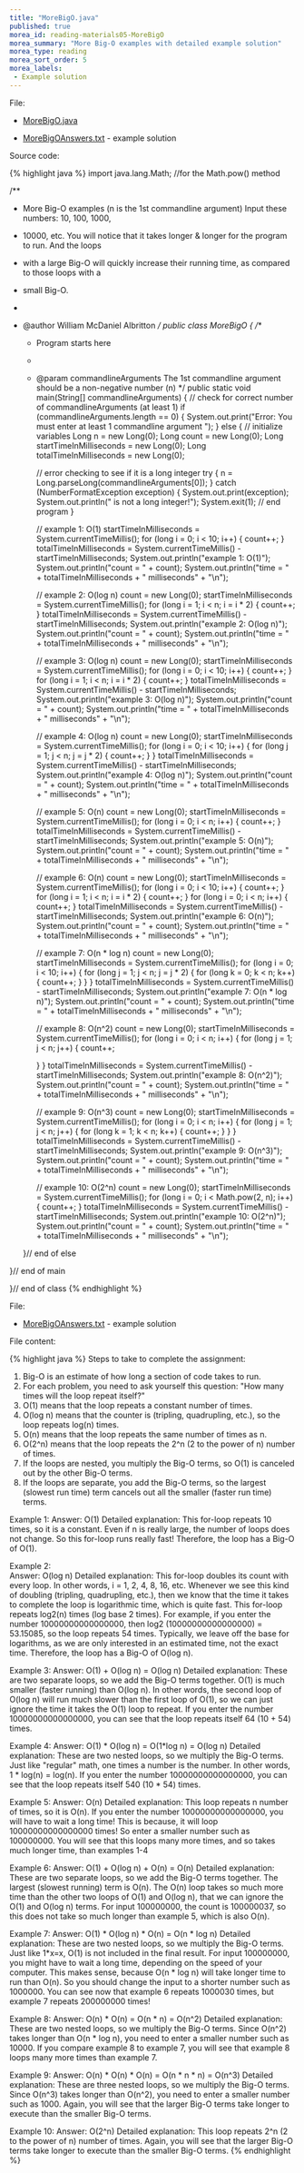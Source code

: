 ```yaml
---
title: "MoreBigO.java"
published: true
morea_id: reading-materials05-MoreBigO
morea_summary: "More Big-O examples with detailed example solution"
morea_type: reading
morea_sort_order: 5
morea_labels:
 - Example solution
---
```


File:
  
  * [MoreBigO.java](../examples/MoreBigO.java)
  
  * [MoreBigOAnswers.txt](../examples/MoreBigOAnswers.txt) - example solution

Source code:

{% highlight java %}
import java.lang.Math; //for the Math.pow() method

/**
 * More Big-O examples (n is the 1st commandline argument) Input these numbers: 10, 100, 1000,
 * 10000, etc. You will notice that it takes longer & longer for the program to run. And the loops
 * with a large Big-O will quickly increase their running time, as compared to those loops with a
 * small Big-O.
 * 
 * @author William McDaniel Albritton
 */
public class MoreBigO {
  /**
   * Program starts here
   * 
   * @param commandlineArguments The 1st commandline argument should be a non-negative number (n)
   */
  public static void main(String[] commandlineArguments) {
    // check for correct number of commandlineArguments (at least 1)
    if (commandlineArguments.length == 0) {
      System.out.print("Error: You must enter at least 1 commandline argument ");
    }
    else {
      // initialize variables
      Long n = new Long(0);
      Long count = new Long(0);
      Long startTimeInMilliseconds = new Long(0);
      Long totalTimeInMilliseconds = new Long(0);

      // error checking to see if it is a long integer
      try {
        n = Long.parseLong(commandlineArguments[0]);
      }
      catch (NumberFormatException exception) {
        System.out.print(exception);
        System.out.println(" is not a long integer!");
        System.exit(1); // end program
      }

      // example 1: O(1)
      startTimeInMilliseconds = System.currentTimeMillis();
      for (long i = 0; i < 10; i++) {
        count++;
      }
      totalTimeInMilliseconds = System.currentTimeMillis() - startTimeInMilliseconds;
      System.out.println("example 1: O(1)");
      System.out.println("count = " + count);
      System.out.println("time = " + totalTimeInMilliseconds + " milliseconds" + "\n");

      // example 2: O(log n)
      count = new Long(0);
      startTimeInMilliseconds = System.currentTimeMillis();
      for (long i = 1; i < n; i = i * 2) {
        count++;
      }
      totalTimeInMilliseconds = System.currentTimeMillis() - startTimeInMilliseconds;
      System.out.println("example 2: O(log n)");
      System.out.println("count = " + count);
      System.out.println("time = " + totalTimeInMilliseconds + " milliseconds" + "\n");

      // example 3: O(log n)
      count = new Long(0);
      startTimeInMilliseconds = System.currentTimeMillis();
      for (long i = 0; i < 10; i++) {
        count++;
      }
      for (long i = 1; i < n; i = i * 2) {
        count++;
      }
      totalTimeInMilliseconds = System.currentTimeMillis() - startTimeInMilliseconds;
      System.out.println("example 3: O(log n)");
      System.out.println("count = " + count);
      System.out.println("time = " + totalTimeInMilliseconds + " milliseconds" + "\n");

      // example 4: O(log n)
      count = new Long(0);
      startTimeInMilliseconds = System.currentTimeMillis();
      for (long i = 0; i < 10; i++) {
        for (long j = 1; j < n; j = j * 2) {
          count++;
        }
      }
      totalTimeInMilliseconds = System.currentTimeMillis() - startTimeInMilliseconds;
      System.out.println("example 4: O(log n)");
      System.out.println("count = " + count);
      System.out.println("time = " + totalTimeInMilliseconds + " milliseconds" + "\n");

      // example 5: O(n)
      count = new Long(0);
      startTimeInMilliseconds = System.currentTimeMillis();
      for (long i = 0; i < n; i++) {
        count++;
      }
      totalTimeInMilliseconds = System.currentTimeMillis() - startTimeInMilliseconds;
      System.out.println("example 5: O(n)");
      System.out.println("count = " + count);
      System.out.println("time = " + totalTimeInMilliseconds + " milliseconds" + "\n");

      // example 6: O(n)
      count = new Long(0);
      startTimeInMilliseconds = System.currentTimeMillis();
      for (long i = 0; i < 10; i++) {
        count++;
      }
      for (long i = 1; i < n; i = i * 2) {
        count++;
      }
      for (long i = 0; i < n; i++) {
        count++;
      }
      totalTimeInMilliseconds = System.currentTimeMillis() - startTimeInMilliseconds;
      System.out.println("example 6: O(n)");
      System.out.println("count = " + count);
      System.out.println("time = " + totalTimeInMilliseconds + " milliseconds" + "\n");

      // example 7: O(n * log n)
      count = new Long(0);
      startTimeInMilliseconds = System.currentTimeMillis();
      for (long i = 0; i < 10; i++) {
        for (long j = 1; j < n; j = j * 2) {
          for (long k = 0; k < n; k++) {
            count++;
          }
        }
      }
      totalTimeInMilliseconds = System.currentTimeMillis() - startTimeInMilliseconds;
      System.out.println("example 7: O(n * log n)");
      System.out.println("count = " + count);
      System.out.println("time = " + totalTimeInMilliseconds + " milliseconds" + "\n");

      // example 8: O(n^2)
      count = new Long(0);
      startTimeInMilliseconds = System.currentTimeMillis();
      for (long i = 0; i < n; i++) {
        for (long j = 1; j < n; j++) {
          count++;

        }
      }
      totalTimeInMilliseconds = System.currentTimeMillis() - startTimeInMilliseconds;
      System.out.println("example 8: O(n^2)");
      System.out.println("count = " + count);
      System.out.println("time = " + totalTimeInMilliseconds + " milliseconds" + "\n");

      // example 9: O(n^3)
      count = new Long(0);
      startTimeInMilliseconds = System.currentTimeMillis();
      for (long i = 0; i < n; i++) {
        for (long j = 1; j < n; j++) {
          for (long k = 1; k < n; k++) {
            count++;
          }
        }
      }
      totalTimeInMilliseconds = System.currentTimeMillis() - startTimeInMilliseconds;
      System.out.println("example 9: O(n^3)");
      System.out.println("count = " + count);
      System.out.println("time = " + totalTimeInMilliseconds + " milliseconds" + "\n");

      // example 10: O(2^n)
      count = new Long(0);
      startTimeInMilliseconds = System.currentTimeMillis();
      for (long i = 0; i < Math.pow(2, n); i++) {
        count++;
      }
      totalTimeInMilliseconds = System.currentTimeMillis() - startTimeInMilliseconds;
      System.out.println("example 10: O(2^n)");
      System.out.println("count = " + count);
      System.out.println("time = " + totalTimeInMilliseconds + " milliseconds" + "\n");

    }// end of else

  }// end of main

}// end of class
{% endhighlight %}

File:

  * [MoreBigOAnswers.txt](../examples/MoreBigOAnswers.txt) - example solution

File content:

{% highlight java %}
Steps to take to complete the assignment: 
1. Big-O is an estimate of how long a section of code takes to run. 
2. For each problem, you need to ask yourself this question: "How many times will the loop repeat itself?"
3. O(1) means that the loop repeats a constant number of times. 
4. O(log n) means that the counter is (tripling, quadrupling, etc.), so the loop repeats log(n) times.
5. O(n) means that the loop repeats the same number of times as n.
6. O(2^n) means that the loop repeats the 2^n (2 to the power of n) number of times. 
7. If the loops are nested, you multiply the Big-O terms, so O(1) is canceled out by the other Big-O terms. 
8. If the loops are separate, you add the Big-O terms, so the largest (slowest run time) term cancels out 
   all the smaller (faster run time) terms. 
 

Example 1: 
Answer: O(1)
Detailed explanation: 
This for-loop repeats 10 times, so it is a constant. 
Even if n is really large, the number of loops does not change.
So this for-loop runs really fast!
Therefore, the loop has a Big-O of O(1).
 
Example 2:  
Answer: O(log n)
Detailed explanation: 
This for-loop doubles its count with every loop. In other words, i = 1, 2, 4, 8, 16, etc. 
Whenever we see this kind of doubling (tripling, quadrupling, etc.), 
then we know that the time it takes to complete the loop is logarithmic time, 
which is quite fast. This for-loop repeats log2(n) times (log base 2 times).
For example, if you enter the number 10000000000000000, then log2 (10000000000000000) = 53.15085, 
so the loop repeats 54 times.
Typically, we leave off the base for logarithms, as we are only interested in an estimated time, not the exact time.
Therefore, the loop has a Big-O of O(log n). 

Example 3: 
Answer: O(1) + O(log n) = O(log n) 
Detailed explanation: 
These are two separate loops, so we add the Big-O terms together.
O(1) is much smaller (faster running) than O(log n). 
In other words, the second loop of O(log n) will run much slower than the first loop of O(1), 
so we can just ignore the time it takes the O(1) loop to repeat.
If you enter the number 10000000000000000, you can see that the loop repeats itself 64 (10 + 54) times.

Example 4: 
Answer: O(1) * O(log n) = O(1*log n) = O(log n)
Detailed explanation: 
These are two nested loops, so we multiply the Big-O terms.
Just like "regular" math, one times a number is the number.
In other words, 1 * log(n) = log(n). 
If you enter the number 10000000000000000, you can see that the loop repeats itself 540 (10 * 54) times.

Example 5: 
Answer: O(n)
Detailed explanation: 
This loop repeats n number of times, so it is O(n). 
If you enter the number 10000000000000000, you will have to wait a long time! This is because, 
it will loop 10000000000000000 times! 
So enter a smaller number such as 100000000. You will see that this loops many more times, 
and so takes much longer time, than examples 1-4
 
Example 6: 
Answer: O(1) + O(log n) + O(n) = O(n)
Detailed explanation: 
These are two separate loops, so we add the Big-O terms together.
The largest (slowest running) term is O(n).
The O(n) loop takes so much more time than the other two loops of O(1) and O(log n), 
that we can ignore the O(1) and O(log n) terms.
For input 100000000, the count is 100000037, so this does not take so much longer than example 5, 
which is also O(n).

Example 7: 
Answer: O(1) * O(log n) * O(n) = O(n * log n)
Detailed explanation: 
These are two nested loops, so we multiply the Big-O terms.
Just like 1*x=x, O(1) is not included in the final result.
For input 100000000, you might have to wait a long time, depending on the speed of your computer. 
This makes sense, because O(n * log n) will take longer time to run than O(n).
So you should change the input to a shorter number such as 1000000.
You can see now that example 6 repeats 1000030 times, but example 7 repeats 200000000 times! 

Example 8: 
Answer: O(n) * O(n) = O(n * n) = O(n^2)
Detailed explanation: 
These are two nested loops, so we multiply the Big-O terms.
Since O(n^2) takes longer than O(n * log n), you need to enter a smaller number such as 10000.
If you compare example 8 to example 7, you will see that example 8 loops many more times than example 7.

Example 9: 
Answer: O(n) * O(n) * O(n) = O(n * n * n) = O(n^3)
Detailed explanation: 
These are three nested loops, so we multiply the Big-O terms.
Since O(n^3) takes longer than O(n^2), you need to enter a smaller number such as 1000.
Again, you will see that the larger Big-O terms take longer to execute than the smaller Big-O terms.

Example 10: 
Answer: O(2^n) 
Detailed explanation: 
This loop repeats 2^n (2 to the power of n) number of times.
Again, you will see that the larger Big-O terms take longer to execute than the smaller Big-O terms.
{% endhighlight %}

